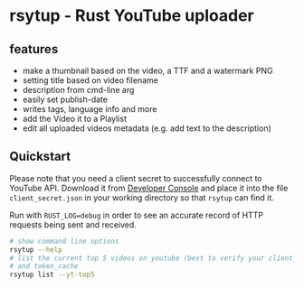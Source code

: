 # rsytup - Rust YouTube uploader

## features

- make a thumbnail based on the video, a TTF and a watermark PNG
- setting title based on video filename
- description from cmd-line arg
- easily set publish-date
- writes tags, language info and more
- add the Video it to a Playlist
- edit all uploaded videos metadata (e.g. add text to the description)

## Quickstart

Please note that you need a client secret to successfully connect to YouTube API.
Download it from [Developer Console](https://console.developers.google.com) and
place it into the file `client_secret.json` in your working directory so that
`rsytup` can find it.

Run with `RUST_LOG=debug` in order to see an accurate record of HTTP requests
being sent and received.

```bash
# show command line options
rsytup --help
# list the current top 5 videos on youtube (best to verify your client_secret
# and token_cache
rsytup list --yt-top5
```
